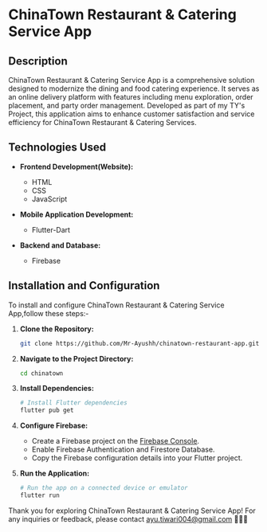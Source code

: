 # ChinaTown Restaurant & Catering Service App

## Description

ChinaTown Restaurant & Catering Service App is a comprehensive solution designed to modernize the dining and food catering experience. It serves as an online delivery platform with features including menu exploration, order placement, and party order management. Developed as part of my TY's Project, this application aims to enhance customer satisfaction and service efficiency for ChinaTown Restaurant & Catering Services.

## Technologies Used

- **Frontend Development(Website):**
  - HTML
  - CSS
  - JavaScript

- **Mobile Application Development:**
  - Flutter-Dart
    
- **Backend and Database:**
  - Firebase

## Installation and Configuration

To install and configure ChinaTown Restaurant & Catering Service App,follow these steps:-

1. **Clone the Repository:**
   ```bash
   git clone https://github.com/Mr-Ayushh/chinatown-restaurant-app.git
   ```

2. **Navigate to the Project Directory:**
   ```bash
   cd chinatown
   ```

3. **Install Dependencies:**
   ```bash
   # Install Flutter dependencies
   flutter pub get
   ```

4. **Configure Firebase:**
   - Create a Firebase project on the [Firebase Console](https://console.firebase.google.com/).
   - Enable Firebase Authentication and Firestore Database.
   - Copy the Firebase configuration details into your Flutter project.

5. **Run the Application:**
   ```bash
   # Run the app on a connected device or emulator
   flutter run
   ```

Thank you for exploring ChinaTown Restaurant & Catering Service App! For any inquiries or feedback, please contact ayu.tiwari004@gmail.com 🍜📱💼
